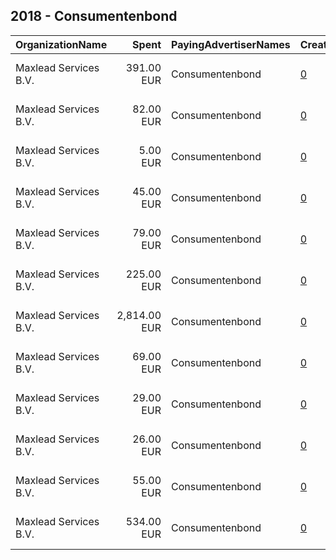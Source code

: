 ## 2018 - Consumentenbond 
|OrganizationName|Spent|PayingAdvertiserNames|CreativeUrls|Impressions|Genders|AgeBrackets|CountryCodes|BillingAddresses|CandidateBallotInformation|
|:---|---:|:---|:---|---:|:---|:---|:---|:---|:---|
|Maxlead Services B.V.|391.00 EUR|Consumentenbond|[0](https://www.snap.com/political-ads/asset/2f694dc2f5cfa837d5e625d51449c4d17f9fb1d960e0070b8807211ef97d2ede?mediaType=mp4)|172,637||18-34|netherlands|"Wilhelminapark 17,Oegstgeest,2342 AD,NL"||
|Maxlead Services B.V.|82.00 EUR|Consumentenbond|[0](https://www.snap.com/political-ads/asset/81f0de4e9d46d506c7f23b9efd2abe73a1b2a436dee50825119eeeafc86c23d3?mediaType=mp4)|32,938||18-34|netherlands|"Wilhelminapark 17,Oegstgeest,2342 AD,NL"||
|Maxlead Services B.V.|5.00 EUR|Consumentenbond|[0](https://www.snap.com/political-ads/asset/afb2d01e2aa0dbca56e6d36f9557991a7907bae3e3af824fd4bcf29c4997a6cd?mediaType=mp4)|3,398||18-34|netherlands|"Wilhelminapark 17,Oegstgeest,2342 AD,NL"||
|Maxlead Services B.V.|45.00 EUR|Consumentenbond|[0](https://www.snap.com/political-ads/asset/58966333195c326bcd408fdf1b4881af65382a72dec35fd5661f8a470056488d?mediaType=mp4)|20,612||18-34|netherlands|"Wilhelminapark 17,Oegstgeest,2342 AD,NL"||
|Maxlead Services B.V.|79.00 EUR|Consumentenbond|[0](https://www.snap.com/political-ads/asset/2a2985bf7dc8d7462a97cfebe069a3380842a9cbfbc0fc31719bc33aa489baaa?mediaType=mp4)|32,453||18-34|netherlands|"Wilhelminapark 17,Oegstgeest,2342 AD,NL"||
|Maxlead Services B.V.|225.00 EUR|Consumentenbond|[0](https://www.snap.com/political-ads/asset/2f694dc2f5cfa837d5e625d51449c4d17f9fb1d960e0070b8807211ef97d2ede?mediaType=mp4)|91,148||18-34|netherlands|"Wilhelminapark 17,Oegstgeest,2342 AD,NL"||
|Maxlead Services B.V.|2,814.00 EUR|Consumentenbond|[0](https://www.snap.com/political-ads/asset/d40431bdcb9429b59f35e74bf1096dcb70077b8da03135581531e542ab3fd58e?mediaType=mp4)|1,163,315||18-34|netherlands|"Wilhelminapark 17,Oegstgeest,2342 AD,NL"||
|Maxlead Services B.V.|69.00 EUR|Consumentenbond|[0](https://www.snap.com/political-ads/asset/64b79a8e07b4b1546696aabe0ba06859ef9c799e2ad609bb95271e550ce677ee?mediaType=mp4)|24,144||18-34|netherlands|"Wilhelminapark 17,Oegstgeest,2342 AD,NL"||
|Maxlead Services B.V.|29.00 EUR|Consumentenbond|[0](https://www.snap.com/political-ads/asset/9f933b9ea5a227aaed6631f326aee49dfb79b0f15b28971e9951facb6e79aecd?mediaType=mp4)|12,674||18-34|netherlands|"Wilhelminapark 17,Oegstgeest,2342 AD,NL"||
|Maxlead Services B.V.|26.00 EUR|Consumentenbond|[0](https://www.snap.com/political-ads/asset/8660e9e20bb7d0d4e9061cabf14f3285153d8e94477d588f41df4a0711f6d5e6?mediaType=mp4)|12,341||18-34|netherlands|"Wilhelminapark 17,Oegstgeest,2342 AD,NL"||
|Maxlead Services B.V.|55.00 EUR|Consumentenbond|[0](https://www.snap.com/political-ads/asset/f30712218f6fce8efbd3dc7087e319863728a2675bce17c0d05ccd27957f85e2?mediaType=mp4)|23,980||18-34|netherlands|"Wilhelminapark 17,Oegstgeest,2342 AD,NL"||
|Maxlead Services B.V.|534.00 EUR|Consumentenbond|[0](https://www.snap.com/political-ads/asset/d40431bdcb9429b59f35e74bf1096dcb70077b8da03135581531e542ab3fd58e?mediaType=mp4)|226,202||18-34|netherlands|"Wilhelminapark 17,Oegstgeest,2342 AD,NL"||
